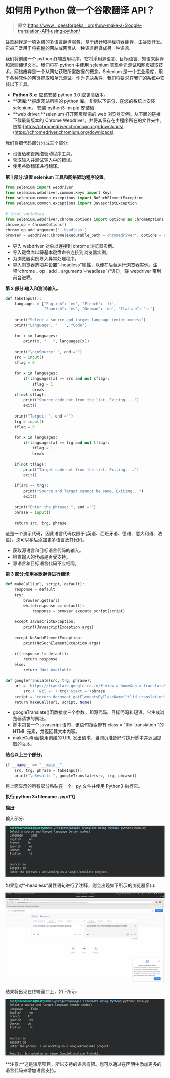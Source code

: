 # 如何用 Python 做一个谷歌翻译 API？

> 原文:[https://www . geesforgeks . org/how-make-a-Google-translation-API-using-python/](https://www.geeksforgeeks.org/how-to-make-a-google-translation-api-using-python/)

谷歌翻译是一项免费的多语言翻译服务，基于统计和神经机器翻译，由谷歌开发。它被广泛用于将完整的网站或网页从一种语言翻译成另一种语言。

我们将创建一个 python 终端应用程序，它将采用源语言、目标语言、短语来翻译和返回翻译文本。我们将在 python 中使用 selenium 实现单元测试和网页抓取技术。网络废弃是一个从网站获取所需数据的概念。Selenium 是一个工业级库，用于各种软件的网页抓取和单元测试。作为先决条件，我们将要求在我们的系统中安装以下工具。

*   **Python 3.x:** 应该安装 python 3.0 或更高版本。
*   **硒库:**报废网站所需的 python 库。复制以下语句，在您的系统上安装 selenium。
    安装:python3 -m pip 安装硒
*   **web driver:**selenium 打开网页所需的 web 浏览器实例。从下面的链接下载最新版本的 Chrome Webdriver，并将其保存在主程序所在的文件夹中。
    链接:[https://chromedriver.chromium.org/downloads](https://chromedriver.chromium.org/downloads)

我们将把代码部分分成三个部分:

*   设置硒和铬网络驱动程序工具。
*   获取输入并测试输入中的错误。
*   使用谷歌翻译进行翻译。

**第 1 部分:设置 selenium 工具和网络驱动程序设置。**

```py
from selenium import webdriver
from selenium.webdriver.common.keys import Keys
from selenium.common.exceptions import NoSuchElementException
from selenium.common.exceptions import JavascriptException

# local variables
from selenium.webdriver.chrome.options import Options as ChromeOptions
chrome_op = ChromeOptions()
chrome_op.add_argument('--headless')
browser = webdriver.Chrome(executable_path ='chromedriver', options = chrome_op)
```

*   导入 webdriver 对象以连接到 chrome 浏览器实例。
*   导入键盘库以将基本键盘命令连接到浏览器实例。
*   为浏览器实例导入异常处理程序。
*   导入浏览器选项并设置“–headless”属性，以便在后台运行浏览器实例。注释“chrome _ op . add _ argument('–headless ')”语句，将 webdriver 带到前台进程。

**第 2 部分:输入和测试输入。**

```py
def takeInput():
    languages = {"English": 'en', "French": 'fr',
                 "Spanish": 'es', "German": 'de', "Italian": 'it'}

    print("Select a source and target language (enter codes)")
    print("Language", "   ", "Code")

    for x in languages:
        print(x, "   ", languages[x])

    print("\n\nSource: ", end ="")
    src = input()
    sflag = 0

    for x in languages:
        if(languages[x] == src and not sflag):
            sflag = 1
            break
    if(not sflag):
        print("Source code not from the list, Exiting....")
        exit()

    print("Target: ", end ="")
    trg = input()
    tflag = 0

    for x in languages:
        if(languages[x] == trg and not tflag):
            tflag = 1
            break

    if(not tflag):
        print("Target code not from the list, Exiting....")
        exit()

    if(src == trg):
        print("Source and Target cannot be same, Exiting...")
        exit()

    print("Enter the phrase: ", end ="")
    phrase = input()

    return src, trg, phrase
```

这是一个演示代码，因此语言代码仅限于{英语、西班牙语、德语、意大利语、法语}。您可以稍后添加更多语言及其代码。

*   获取源语言和目标语言代码的输入。
*   检查输入的代码是否受支持。
*   源语言和目标语言代码不应相同。

**第 3 部分:使用谷歌翻译进行翻译:**

```py
def makeCall(url, script, default):
    response = default
    try:
        browser.get(url)
        while(response == default):
            response = browser.execute_script(script)

    except JavascriptException:
        print(JavascriptException.args)

    except NoSuchElementException:
        print(NoSuchElementException.args)

    if(response != default):
        return response
    else:
        return 'Not Available'

def googleTranslate(src, trg, phrase):
    url = 'https://translate.google.co.in/# view = home&op = translate&sl =' + \
        src + '&tl =' + trg+'&text ='+phrase
    script = 'return document.getElementsByClassName("tlid-translation")[0].textContent'
    return makeCall(url, script, None)
```

*   googleTranslate()函数接收三个参数，即源代码、目标代码和短语。它生成浏览器请求的网址。
*   脚本包含一个 javascript 语句，该语句搜索带有 class = "tlid-translation "的 HTML 元素，并返回其文本内容。
*   makeCall()函数用创建的 URL 发出请求，当网页准备好时执行脚本并返回提取的文本。

**结合以上三个部分。**

```py
if __name__ == "__main__":
    src, trg, phrase = takeInput()
    print("\nResult: ", googleTranslate(src, trg, phrase))
```

将上面显示的所有部分粘贴在一个。py 文件并使用 Python3 执行它。

**执行:python 3<filename . py>T1】**

**输出:**

输入部分:

![](img/da7ee82cf8fe2746f3ee0ded934ef263.png)

如果您对“–headless”属性语句进行了注释，则会出现如下所示的浏览器窗口:

![](img/704f9ce753816fa7465222bdba9a2b69.png)

结果将出现在终端窗口上，如下所示:

![](img/ac027de2686abcd7e667af320aaf409b.png)

**注意:**这是演示项目，所以支持的语言有限。您可以通过在声明中添加更多的语言代码来增加语言支持。